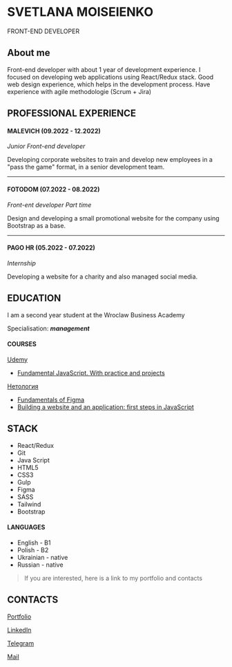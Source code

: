 # SVETLANA MOISEIENKO

FRONT-END DEVELOPER

## About me

Front-end developer with about 1 year of development experience. I focused on developing web applications using React/Redux stack.
Good web design experience, which helps in the development process.
Have experience with agile methodologie (Scrum + Jira)

## PROFESSIONAL EXPERIENCE

#### MALEVICH (09.2022 - 12.2022)

_Junior Front-end developer_

Developing corporate websites to train and develop new employees in a "pass the game" format, in a senior development team.

---

#### FOTODOM (07.2022 - 08.2022)

_Front-ent developer Part time_

Design and developing a small promotional website for the company using Bootstrap as a base.

---

#### PAGO HR (05.2022 - 07.2022)

_Internship_

Developing a website for a charity and also managed social media.

## EDUCATION

I am a second year student at the Wroclaw Business Academy

Specialisation: **_management_**

#### COURSES

[Udemy](https://www.udemy.com/)

- [Fundamental JavaScript. With practice and projects](https://www.udemy.com/course/fundamental-javascript/)

[Нетология](https://netology.ru/)

- [Fundamentals of Figma](https://netology.ru/profile/program/figma-4/schedule)
- [Building a website and an application: first steps in JavaScript](https://netology.ru/profile/program/jsfree-11/schedule)

## STACK

- React/Redux
- Git
- Java Script
- HTML5
- CSS3
- Gulp
- Figma
- SASS
- Tailwind
- Bootstrap

#### LANGUAGES

- English - B1
- Polish - B2
- Ukrainian - native
- Russian - native

> If you are interested, here is a link to my portfolio and contacts

## CONTACTS

[Portfolio](https://luchiweb.github.io/My-portfolio/)

[LinkedIn](https://www.linkedin.com/in/svetlana-moiseienko-504535240/)

[Telegram](https://t.me/Luchi_web)

[Mail](mailto:svetlana.moiseienko.web@gmail.com)
